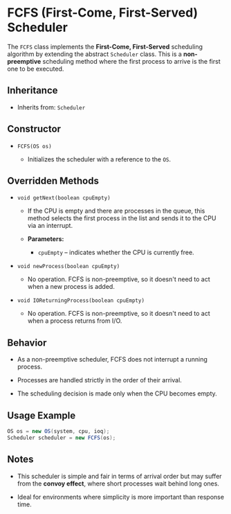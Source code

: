 # FCFS (First-Come, First-Served) Scheduler

The `FCFS` class implements the **First-Come, First-Served** scheduling algorithm by extending the abstract `Scheduler` class. This is a **non-preemptive** scheduling method where the first process to arrive is the first one to be executed.

## Inheritance

- Inherits from: `Scheduler`
    

## Constructor

- `FCFS(OS os)`
    
    - Initializes the scheduler with a reference to the `OS`.
        

## Overridden Methods

- `void getNext(boolean cpuEmpty)`
    
    - If the CPU is empty and there are processes in the queue, this method selects the first process in the list and sends it to the CPU via an interrupt.
        
    - **Parameters:**
        
        - `cpuEmpty` – indicates whether the CPU is currently free.
            
- `void newProcess(boolean cpuEmpty)`
    
    - No operation. FCFS is non-preemptive, so it doesn't need to act when a new process is added.
        
- `void IOReturningProcess(boolean cpuEmpty)`
    
    - No operation. FCFS is non-preemptive, so it doesn't need to act when a process returns from I/O.
        

## Behavior

- As a non-preemptive scheduler, FCFS does not interrupt a running process.
    
- Processes are handled strictly in the order of their arrival.
    
- The scheduling decision is made only when the CPU becomes empty.
    

## Usage Example

```java
OS os = new OS(system, cpu, ioq);
Scheduler scheduler = new FCFS(os);
```

## Notes

- This scheduler is simple and fair in terms of arrival order but may suffer from the **convoy effect**, where short processes wait behind long ones.
    
- Ideal for environments where simplicity is more important than response time.